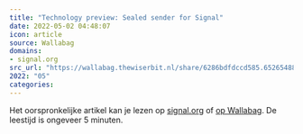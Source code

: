 ```yaml
---
title: "Technology preview: Sealed sender for Signal"
date: 2022-05-02 04:48:07
icon: article
source: Wallabag
domains:
- signal.org
src_url: "https://wallabag.thewiserbit.nl/share/6286bdfdccd585.65265488"
2022: "05"
categories:
---
```

Het oorspronkelijke artikel kan je lezen op [signal.org](https://signal.org/blog/sealed-sender/) of [op Wallabag](https://wallabag.thewiserbit.nl/share/6286bdfdccd585.65265488). De leestijd is ongeveer 5 minuten.